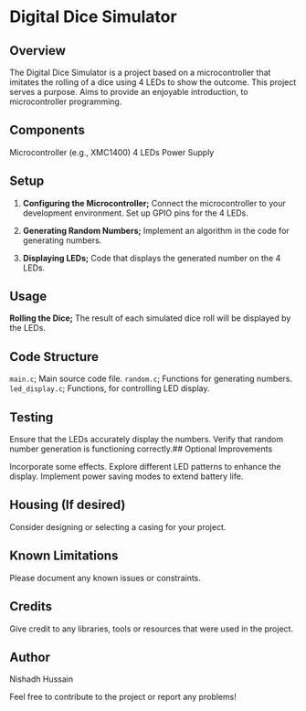 # Digital Dice Simulator

## Overview

The Digital Dice Simulator is a project based on a microcontroller that imitates the rolling of a dice using 4 LEDs to show the outcome. This project serves a purpose. Aims to provide an enjoyable introduction, to microcontroller programming.



## Components

 Microcontroller (e.g., XMC1400)
 4 LEDs
 Power Supply

## Setup

1. **Configuring the Microcontroller;**
Connect the microcontroller to your development environment.
Set up GPIO pins for the 4 LEDs.

2. **Generating Random Numbers;**
Implement an algorithm in the code for generating numbers.

3. **Displaying LEDs;**
Code that displays the generated number on the 4 LEDs.

## Usage

 **Rolling the Dice;**
The result of each simulated dice roll will be displayed by the LEDs.

## Code Structure

 `main.c`; Main source code file.
 `random.c`; Functions for generating numbers.
 `led_display.c`; Functions, for controlling LED display.

## Testing

 Ensure that the LEDs accurately display the numbers.
 Verify that random number generation is functioning correctly.## Optional Improvements

 Incorporate some effects.
 Explore different LED patterns to enhance the display.
 Implement power saving modes to extend battery life.

## Housing (If desired)

 Consider designing or selecting a casing for your project.

## Known Limitations

 Please document any known issues or constraints.

## Credits

 Give credit to any libraries, tools or resources that were used in the project.


## Author

Nishadh Hussain 

Feel free to contribute to the project or report any problems!
